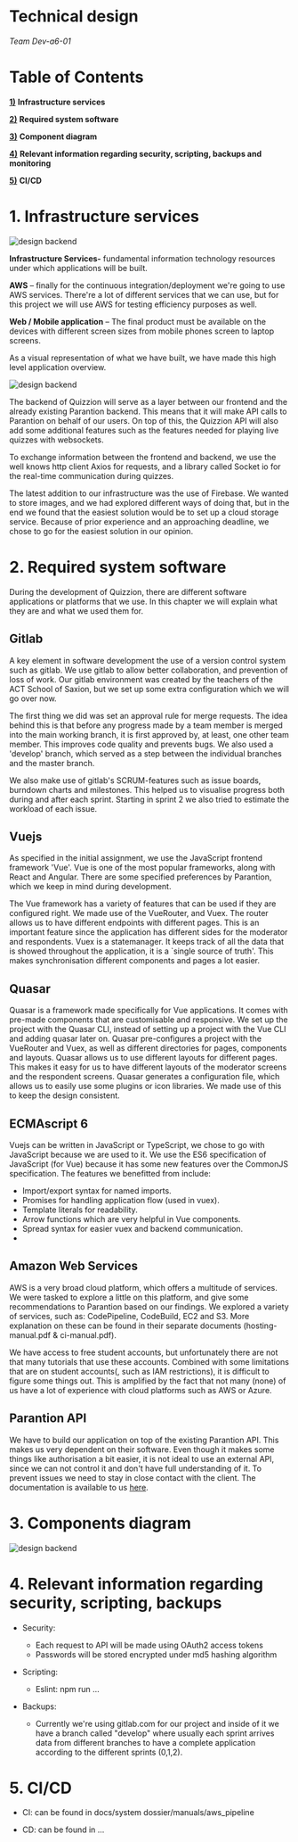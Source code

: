 # Technical design

_Team Dev-a6-01_

# Table of Contents

**[1)](#_Toc41927036)** **Infrastructure services**

**[2)](#_Toc41927038)** **Required system software** 

**[3)](#_Toc41927039)** **Component diagram** 

**[4)](#_Toc41927040)** **Relevant information regarding security, scripting, backups and monitoring** 

**[5)](#_Toc41927041)** **CI/CD** 

# 1. Infrastructure services

![design backend](manuals/assets/services.PNG)

**Infrastructure Services-** fundamental information technology resources under which applications will be built.

**AWS** – finally for the continuous integration/deployment we&#39;re going to use AWS services. There&#39;re a lot of different services that we can use, but for this project we will use AWS for testing efficiency purposes as well.

**Web / Mobile application** – The final product must be available on the devices with different screen sizes from mobile phones screen to laptop screens.

As a visual representation of what we have built, we have made this high level application overview.

![design backend](./manuals/assets/design.PNG)

The backend of Quizzion will serve as a layer between our frontend and the already existing Parantion backend. This means that it will make API calls to Parantion on behalf of our users. On top of this, the Quizzion API will also add some additional features such as the features needed for playing live quizzes with websockets.

To exchange information between the frontend and backend, we use the well knows http client Axios for requests, and a library called Socket io for the real-time communication during quizzes.

The latest addition to our infrastructure was the use of Firebase. We wanted to store images, and we had explored different ways of doing that, but in the end we found that the easiest solution would be to set up a cloud storage service. Because of prior experience and an approaching deadline, we chose to go for the easiest solution in our opinion.

# 2. Required system software

During the development of Quizzion, there are different software applications or platforms that we use. In this chapter we will explain what they are and what we used them for.

## Gitlab

A key element in software development the use of a version control system such as gitlab. We use gitlab to allow better collaboration, and prevention of loss of work. Our gitlab environment was created by the teachers of the ACT School of Saxion, but we set up some extra configuration which we will go over now.

The first thing we did was set an approval rule for merge requests. The idea behind this is that before any progress made by a team member is merged into the main working branch, it is first approved by, at least, one other team member. This improves code quality and prevents bugs. We also used a &#39;develop&#39; branch, which served as a step between the individual branches and the master branch.

We also make use of gitlab&#39;s SCRUM-features such as issue boards, burndown charts and milestones. This helped us to visualise progress both during and after each sprint. Starting in sprint 2 we also tried to estimate the workload of each issue.

## Vuejs

As specified in the initial assignment, we use the JavaScript frontend framework &#39;Vue&#39;. Vue is one of the most popular frameworks, along with React and Angular. There are some specified preferences by Parantion, which we keep in mind during development.

The Vue framework has a variety of features that can be used if they are configured right. We made use of the VueRouter, and Vuex. The router allows us to have different endpoints with different pages. This is an important feature since the application has different sides for the moderator and respondents. Vuex is a statemanager. It keeps track of all the data that is showed throughout the application, it is a `single source of truth&#39;. This makes synchronisation different components and pages a lot easier.

## Quasar

Quasar is a framework made specifically for Vue applications. It comes with pre-made components that are customisable and responsive. We set up the project with the Quasar CLI, instead of setting up a project with the Vue CLI and adding quasar later on. Quasar pre-configures a project with the VueRouter and Vuex, as well as different directories for pages, components and layouts. Quasar allows us to use different layouts for different pages. This makes it easy for us to have different layouts of the moderator screens and the respondent screens. Quasar generates a configuration file, which allows us to easily use some plugins or icon libraries. We made use of this to keep the design consistent.

## ECMAscript 6

Vuejs can be written in JavaScript or TypeScript, we chose to go with JavaScript because we are used to it. We use the ES6 specification of JavaScript (for Vue) because it has some new features over the CommonJS specification. The features we benefitted from include:

- Import/export syntax for named imports.
- Promises for handling application flow (used in vuex).
- Template literals for readability.
- Arrow functions which are very helpful in Vue components.
- Spread syntax for easier vuex and backend communication.
- 
## Amazon Web Services

AWS is a very broad cloud platform, which offers a multitude of services. We were tasked to explore a little on this platform, and give some recommendations to Parantion based on our findings. We explored a variety of services, such as: CodePipeline, CodeBuild, EC2 and S3. More explanation on these can be found in their separate documents (hosting-manual.pdf &amp; ci-manual.pdf).

We have access to free student accounts, but unfortunately there are not that many tutorials that use these accounts. Combined with some limitations that are on student accounts(, such as IAM restrictions), it is difficult to figure some things out. This is amplified by the fact that not many (none) of us have a lot of experience with cloud platforms such as AWS or Azure.

## Parantion API

We have to build our application on top of the existing Parantion API. This makes us very dependent on their software. Even though it makes some things like authorisation a bit easier, it is not ideal to use an external API, since we can not control it and don&#39;t have full understanding of it. To prevent issues we need to stay in close contact with the client. The documentation is available to us [here](https://lab.dev.easion.nl/backend/api/doc).

# 3. Components diagram

![design backend](manuals/assets/component-diagram.PNG)

# 4. Relevant information regarding security, scripting, backups

- Security:
  - Each request to API will be made using OAuth2 access tokens
  - Passwords will be stored encrypted under md5 hashing algorithm
- Scripting:

  - Eslint: npm run ...

- Backups:
  - Currently we&#39;re using gitlab.com for our project and inside of it we have a branch called &quot;develop&quot; where usually each sprint arrives data from different branches to have a complete application according to the different sprints (0,1,2).

# 5. CI/CD

- CI: can be found in docs/system dossier/manuals/aws_pipeline

- CD: can be found in ...